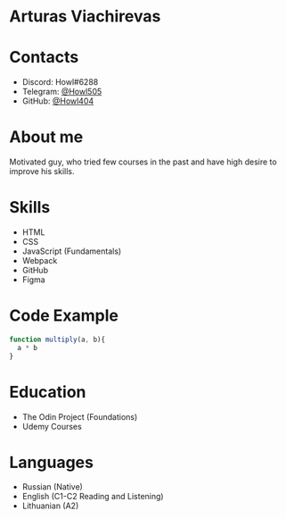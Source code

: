 # Arturas Viachirevas

# Contacts

* Discord: Howl#6288
* Telegram: [@Howl505](https://t.me/Howl505)
* GitHub: [@Howl404](https://github.com/Howl404)

# About me

Motivated guy, who tried few courses in the past and have high desire to improve his skills.

# Skills

* HTML
* CSS
* JavaScript (Fundamentals)
* Webpack
* GitHub
* Figma

# Code Example

```javascript
function multiply(a, b){
  a * b
}
```

# Education
* The Odin Project (Foundations)
* Udemy Courses

# Languages
* Russian (Native)
* English (C1-C2 Reading and Listening)
* Lithuanian (A2)